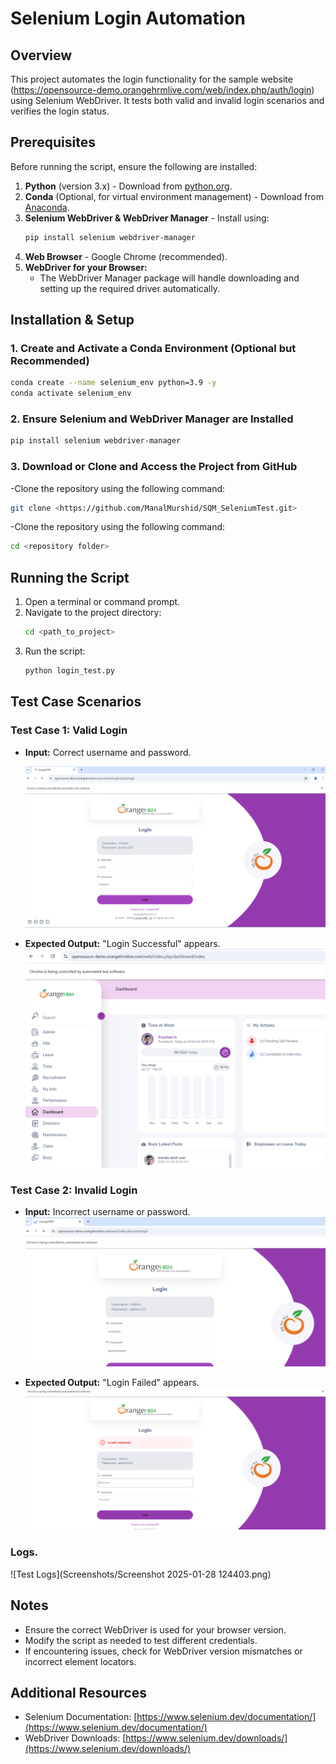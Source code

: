 # Selenium Login Automation

## Overview
This project automates the login functionality for the sample website (https://opensource-demo.orangehrmlive.com/web/index.php/auth/login) using Selenium WebDriver. 
It tests both valid and invalid login scenarios and verifies the login status.

## Prerequisites
Before running the script, ensure the following are installed:

1. **Python** (version 3.x) - Download from [python.org](https://www.python.org/).
2. **Conda** (Optional, for virtual environment management) - Download from [Anaconda](https://www.anaconda.com/).
3. **Selenium WebDriver & WebDriver Manager** - Install using:
   ```bash
   pip install selenium webdriver-manager
   ```
4. **Web Browser** - Google Chrome (recommended).
5. **WebDriver for your Browser:**
   - The WebDriver Manager package will handle downloading and setting up the required driver automatically.

## Installation & Setup
### 1. Create and Activate a Conda Environment (Optional but Recommended)
```bash
conda create --name selenium_env python=3.9 -y
conda activate selenium_env
```

### 2. Ensure Selenium and WebDriver Manager are Installed
```bash
pip install selenium webdriver-manager
```

### 3. Download or Clone and Access the Project from GitHub
-Clone the repository using the following command:
```bash
git clone <https://github.com/ManalMurshid/SQM_SeleniumTest.git>
```

-Clone the repository using the following command:
```bash
cd <repository folder>
```

  

## Running the Script
1. Open a terminal or command prompt.
2. Navigate to the project directory:
   ```bash
   cd <path_to_project>
   ```
3. Run the script:
   ```bash
   python login_test.py
   ```

## Test Case Scenarios
### Test Case 1: Valid Login
- **Input:** Correct username and password.

  ![Correct username and password entered](Screenshots/successful_credentials.png)

- **Expected Output:** "Login Successful" appears.
  ![If successfully logged in](Screenshots/Succesful_login_output.png)


  

### Test Case 2: Invalid Login
- **Input:** Incorrect username or password.
  ![Incorrect username and password entered](Screenshots/unsuccessful_credentials.png)

- **Expected Output:** "Login Failed" appears.
  ![If login unsuccessful](Screenshots/unsuccessful_output.png)

### Logs.
 ![Test Logs](Screenshots/Screenshot 2025-01-28 124403.png)

## Notes
- Ensure the correct WebDriver is used for your browser version.
- Modify the script as needed to test different credentials.
- If encountering issues, check for WebDriver version mismatches or incorrect element locators.

## Additional Resources
- Selenium Documentation: [https://www.selenium.dev/documentation/](https://www.selenium.dev/documentation/)
- WebDriver Downloads: [https://www.selenium.dev/downloads/](https://www.selenium.dev/downloads/)

